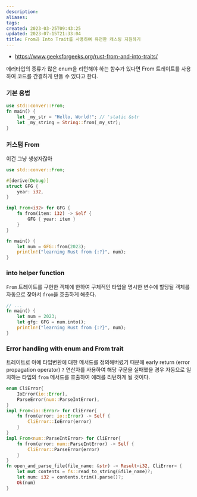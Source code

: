 ```yaml
---
description:
aliases: 
tags: 
created: 2023-03-25T09:43:25
updated: 2023-07-15T21:33:04
title: From과 Into Trait를 사용하여 유연한 캐스팅 지원하기
---
```

- https://www.geeksforgeeks.org/rust-from-and-into-traits/

에러타입의 종류가 많은 enum을 리턴해야 하는 함수가 있다면 From 트레이트를 사용하여 코드를 간결하게 만들 수 있다고 한다.

### 기본 용법

```rust
use std::conver::From;
fn main() {
	let _my_str = "Hello, World!"; // 'static &str
	let _my_string = String::from(_my_str);
}
```

### 커스텀 From

이건 그냥 생성자잖아

```rust
use std::conver::From;

#[derive(Debug)]
struct GFG {
	year: i32,
}

impl From<i32> for GFG {
	fn from(item: i32) -> Self {
		GFG { year: item }
	}
}

fn main() {
	let num = GFG::from(2023);
	println!("learning Rust from {:?}", num);
}
```

### into helper function

`From` 트레이트를 구현한 객체에 한하여 구체적인 타입을 명시한 변수에 할당될 객체를 자동으로 찾아서 `from`을 호출하게 해준다.

```rust
// ...
fn main() {
	let num = 2023;
	let gfg: GFG = num.into();
	println!("learning Rust from {:?}", num);
}
```

### Error handling with enum and From trait

트레이트로 아예 타입변환에 대한 메서드를 정의해버렸기 때문에 early return (error propagation operator) `?` 연산자를 사용하여 해당 구문을 실패했을 경우 자동으로 일치하는 타입의 `from` 메서드를 호출하여 에러를 리턴하게 될 것이다.

```rust
enum CliError{
	IoError(io::Error),
	ParseError(num::ParseIntError),
}
impl From<io::Error> for CliError{
	fn from(error: io::Error) -> Self {
		CliError::IoError(error)
	}
}
impl From<num::ParseIntError> for CliError{
	fn from(error: num::ParseIntError) -> Self {
		CliError::ParseError(error)
	}
}
fn open_and_parse_file(file_name: &str) -> Result<i32, CliError> {
	let mut contents = fs::read_to_string(&file_name)?;
	let num: i32 = contents.trim().parse()?;
	Ok(num)
}
```
